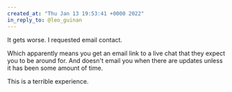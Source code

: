 ```yaml
---
created_at: "Thu Jan 13 19:53:41 +0000 2022"
in_reply_to: @leo_guinan
---
```


It gets worse. I requested email contact. 

Which apparently means you get an email link to a live chat that they expect you to be around for. And doesn't email you when there are updates unless it has been some amount of time.

This is a terrible experience.